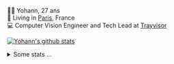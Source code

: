 <p>
  👨🏻 <bold>Yohann</bold>, 27 ans<br/>
  💼 Living in <a href="https://www.google.com/maps?q=paris">Paris</a>, France<br/>
  💻 Computer Vision Engineer and Tech Lead at <a href="https://trayvisor.com/">Trayvisor</a><br/>
</p>

<a href="https://github.com/anuraghazra/github-readme-stats"><img align="center" src="https://github-readme-stats-go94hl40s-yohann84l.vercel.app//api?username=yohann84L&show_icons=true&include_all_commits=true" alt="Yohann's github stats" /> </a>


<details>
  <summary>Some stats ...</summary><br/>
  

<!--START_SECTION:waka-->
![Code Time](http://img.shields.io/badge/Code%20Time-305%20hrs%2047%20mins-blue)

![Profile Views](http://img.shields.io/badge/Profile%20Views-0-blue)

**🐱 My GitHub Data** 

> 🏆 1,579 Contributions in the Year 2022
 > 
> 📦 440.5 kB Used in GitHub's Storage 
 > 
> 🚫 Not Opted to Hire
 > 
> 📜 24 Public Repositories 
 > 
> 🔑 21 Private Repositories  
 > 
**I'm an Early 🐤** 

```text
🌞 Morning    287 commits    ████████░░░░░░░░░░░░░░░░░   32.73% 
🌆 Daytime    491 commits    ██████████████░░░░░░░░░░░   55.99% 
🌃 Evening    97 commits     ██░░░░░░░░░░░░░░░░░░░░░░░   11.06% 
🌙 Night      2 commits      ░░░░░░░░░░░░░░░░░░░░░░░░░   0.23%

```
📅 **I'm Most Productive on Tuesday** 

```text
Monday       135 commits    ███░░░░░░░░░░░░░░░░░░░░░░   15.39% 
Tuesday      201 commits    █████░░░░░░░░░░░░░░░░░░░░   22.92% 
Wednesday    168 commits    ████░░░░░░░░░░░░░░░░░░░░░   19.16% 
Thursday     171 commits    █████░░░░░░░░░░░░░░░░░░░░   19.5% 
Friday       189 commits    █████░░░░░░░░░░░░░░░░░░░░   21.55% 
Saturday     13 commits     ░░░░░░░░░░░░░░░░░░░░░░░░░   1.48% 
Sunday       0 commits      ░░░░░░░░░░░░░░░░░░░░░░░░░   0.0%

```


📊 **This Week I Spent My Time On** 

```text
⌚︎ Time Zone: Europe/Paris

💬 Programming Languages: 
JavaScript               12 hrs 29 mins      ██████████████░░░░░░░░░░░   57.52% 
Python                   6 hrs 32 mins       ███████░░░░░░░░░░░░░░░░░░   30.12% 
YAML                     46 mins             █░░░░░░░░░░░░░░░░░░░░░░░░   3.54% 
Jupyter                  39 mins             ░░░░░░░░░░░░░░░░░░░░░░░░░   3.03% 
TypeScript               20 mins             ░░░░░░░░░░░░░░░░░░░░░░░░░   1.56%

🔥 Editors: 
WebStorm                 12 hrs 53 mins      ██████████████░░░░░░░░░░░   59.33% 
PyCharm                  8 hrs 46 mins       ██████████░░░░░░░░░░░░░░░   40.41% 
VS Code                  3 mins              ░░░░░░░░░░░░░░░░░░░░░░░░░   0.26%

💻 Operating System: 
Mac                      21 hrs 42 mins      █████████████████████████   100.0%

```

**I Mostly Code in Python** 

```text
Python                   18 repos            ██████████████░░░░░░░░░░░   56.25% 
Java                     6 repos             ████░░░░░░░░░░░░░░░░░░░░░   18.75% 
JavaScript               2 repos             █░░░░░░░░░░░░░░░░░░░░░░░░   6.25% 
R                        2 repos             █░░░░░░░░░░░░░░░░░░░░░░░░   6.25% 
HTML                     1 repo              ░░░░░░░░░░░░░░░░░░░░░░░░░   3.12%

```



 Last Updated on 14/12/2022 01:43:49 UTC
<!--END_SECTION:waka-->
